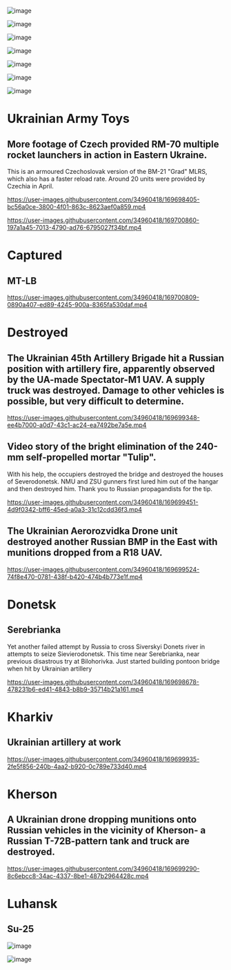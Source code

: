 ![image](https://user-images.githubusercontent.com/34960418/169701119-211c3c3c-98d2-404c-b99a-26c8a93dfa12.png)

![image](https://user-images.githubusercontent.com/34960418/169698618-d3fb249b-3bc8-4179-8ce9-1cb012227198.png)

![image](https://user-images.githubusercontent.com/34960418/169700992-b2744d84-1cc4-4ed7-afa9-d2bedff1ac05.png)

![image](https://user-images.githubusercontent.com/34960418/169701016-d6882160-a639-4eb3-8409-2c8825ccbccd.png)

![image](https://user-images.githubusercontent.com/34960418/169700728-422b069c-f8d0-4f19-a94c-95d727441d31.png)

![image](https://user-images.githubusercontent.com/34960418/169700733-5cbc2d25-2c58-4986-a5d0-d433491a4371.png)

![image](https://user-images.githubusercontent.com/34960418/169701003-927dd196-5cc9-4c0c-a1dd-770395c31ff6.png)


# Ukrainian Army Toys

## More footage of Czech provided RM-70 multiple rocket launchers in action in Eastern Ukraine.

This is an armoured Czechoslovak version of the BM-21 "Grad" MLRS, which also has a faster reload rate. Around 20 units were provided by Czechia in April.

https://user-images.githubusercontent.com/34960418/169698405-bc56a0ce-3800-4f01-863c-8623aef0a859.mp4

https://user-images.githubusercontent.com/34960418/169700860-197a1a45-7013-4790-ad76-6795027f34bf.mp4


# Captured

## MT-LB

https://user-images.githubusercontent.com/34960418/169700809-0890a407-ed89-4245-900a-8365fa530daf.mp4




# Destroyed

## The Ukrainian 45th Artillery Brigade hit a Russian position with artillery fire, apparently observed by the UA-made Spectator-M1 UAV. A supply truck was destroyed. Damage to other vehicles is possible, but very difficult to determine.

https://user-images.githubusercontent.com/34960418/169699348-ee4b7000-a0d7-43c1-ac24-ea7492be7a5e.mp4


## Video story of the bright elimination of the 240-mm self-propelled mortar "Tulip". 

With his help, the occupiers destroyed the bridge and destroyed the houses of Severodonetsk. NMU and ZSU gunners first lured him out of the hangar and then destroyed him. Thank you to Russian propagandists for the tip.

https://user-images.githubusercontent.com/34960418/169699451-4d9f0342-bff6-45ed-a0a3-31c12cdd36f3.mp4


## The Ukrainian Aerorozvidka Drone unit destroyed another Russian BMP in the East with munitions dropped from a R18 UAV.

https://user-images.githubusercontent.com/34960418/169699524-74f8e470-0781-438f-b420-474b4b773e1f.mp4


# Donetsk

## Serebrianka

Yet another failed attempt by Russia to cross Siverskyi Donets river in attempts to seize Sievierodonetsk. This time near Serebrianka, near previous disastrous try at Bilohorivka. Just started building pontoon bridge when hit by Ukrainian artillery

https://user-images.githubusercontent.com/34960418/169698678-478231b6-ed41-4843-b8b9-35714b21a161.mp4


# Kharkiv

## Ukrainian artillery at work

https://user-images.githubusercontent.com/34960418/169699935-2fe5f856-240b-4aa2-b920-0c789e733d40.mp4


# Kherson

## A Ukrainian drone dropping munitions onto Russian vehicles in the vicinity of Kherson- a Russian T-72B-pattern tank and truck are destroyed.

https://user-images.githubusercontent.com/34960418/169699290-8c6ebcc8-34ac-4337-8be1-487b2964428c.mp4


# Luhansk

## Su-25

![image](https://user-images.githubusercontent.com/34960418/169699975-883e7dc5-0e4f-4a34-9304-1d0ac5a8a257.png)

![image](https://user-images.githubusercontent.com/34960418/169698467-9e2b6782-9499-4b7e-8297-eacc848116be.png)

